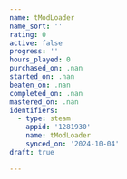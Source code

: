 ```yaml
---
name: tModLoader
name_sort: ''
rating: 0
active: false
progress: ''
hours_played: 0
purchased_on: .nan
started_on: .nan
beaten_on: .nan
completed_on: .nan
mastered_on: .nan
identifiers:
  - type: steam
    appid: '1281930'
    name: tModLoader
    synced_on: '2024-10-04'
draft: true

---
```

